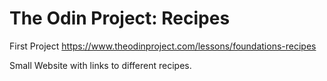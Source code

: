 # The Odin Project: Recipes

First Project https://www.theodinproject.com/lessons/foundations-recipes

Small Website with links to different recipes.